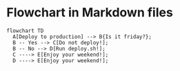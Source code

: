 # Flowchart in Markdown files
```mermaid
flowchart TD
  A[Deploy to production] --> B{Is it friday?};
  B -- Yes --> C[Do not deploy!];
  B -- No --> D[Run deploy.sh!];
  C ----> E[Enjoy your weekend!];
  D ----> E[Enjoy your weekend!];
```
